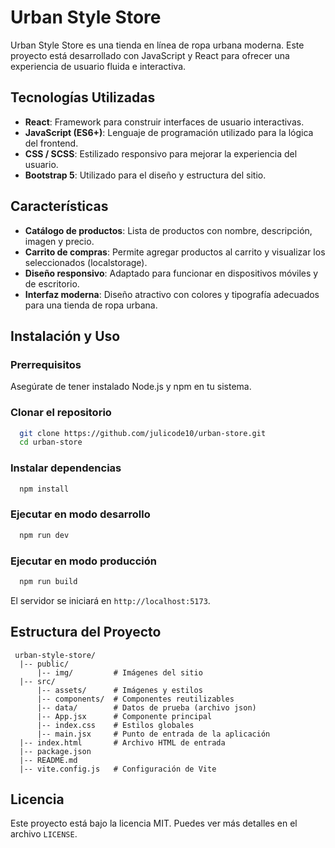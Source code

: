 # Urban Style Store

Urban Style Store es una tienda en línea de ropa urbana moderna. Este proyecto está desarrollado con JavaScript y React para ofrecer una experiencia de usuario fluida e interactiva.

## Tecnologías Utilizadas

- **React**: Framework para construir interfaces de usuario interactivas.
- **JavaScript (ES6+)**: Lenguaje de programación utilizado para la lógica del frontend.
- **CSS / SCSS**: Estilizado responsivo para mejorar la experiencia del usuario.
- **Bootstrap 5**: Utilizado para el diseño y estructura del sitio.

## Características

- **Catálogo de productos**: Lista de productos con nombre, descripción, imagen y precio.
- **Carrito de compras**: Permite agregar productos al carrito y visualizar los seleccionados (localstorage).
- **Diseño responsivo**: Adaptado para funcionar en dispositivos móviles y de escritorio.
- **Interfaz moderna**: Diseño atractivo con colores y tipografía adecuados para una tienda de ropa urbana.

## Instalación y Uso

### Prerrequisitos

Asegúrate de tener instalado Node.js y npm en tu sistema.

### Clonar el repositorio

```sh
  git clone https://github.com/julicode10/urban-store.git
  cd urban-store
```

### Instalar dependencias

```sh
  npm install
```

### Ejecutar en modo desarrollo

```sh
  npm run dev
```

### Ejecutar en modo producción

```sh
  npm run build
```

El servidor se iniciará en `http://localhost:5173`.

## Estructura del Proyecto

```
 urban-style-store/
  |-- public/
      |-- img/         # Imágenes del sitio
  |-- src/
      |-- assets/      # Imágenes y estilos
      |-- components/  # Componentes reutilizables
      |-- data/        # Datos de prueba (archivo json)
      |-- App.jsx      # Componente principal
      |-- index.css    # Estilos globales
      |-- main.jsx     # Punto de entrada de la aplicación
  |-- index.html       # Archivo HTML de entrada
  |-- package.json
  |-- README.md
  |-- vite.config.js   # Configuración de Vite
```

## Licencia

Este proyecto está bajo la licencia MIT. Puedes ver más detalles en el archivo `LICENSE`.
